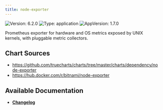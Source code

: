 ```yaml
---
title: node-exporter
---
```


![Version: 6.2.0](https://img.shields.io/badge/Version-6.2.0-informational?style=flat-square) ![Type: application](https://img.shields.io/badge/Type-application-informational?style=flat-square) ![AppVersion: 1.7.0](https://img.shields.io/badge/AppVersion-1.7.0-informational?style=flat-square)

Prometheus exporter for hardware and OS metrics exposed by UNIX kernels, with pluggable metric collectors.

## Chart Sources

- https://github.com/truecharts/charts/tree/master/charts/dependency/node-exporter
- https://hub.docker.com/r/bitnami/node-exporter

## Available Documentation

- [**Changelog**](./CHANGELOG.md)
